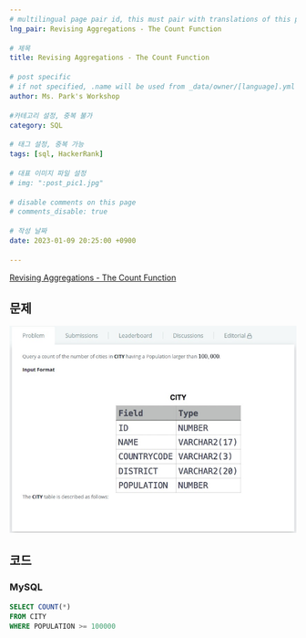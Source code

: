 ```yaml
---
# multilingual page pair id, this must pair with translations of this page. (This name must be unique)
lng_pair: Revising Aggregations - The Count Function

# 제목
title: Revising Aggregations - The Count Function

# post specific
# if not specified, .name will be used from _data/owner/[language].yml
author: Ms. Park's Workshop

#카테고리 설정, 중복 불가
category: SQL

# 태그 설정, 중복 가능
tags: [sql, HackerRank]

# 대표 이미지 파일 설정
# img: ":post_pic1.jpg"

# disable comments on this page
# comments_disable: true

# 작성 날짜
date: 2023-01-09 20:25:00 +0900

---
```

<!-- 소제목 -->
<!-- outline-start -->
<a href="https://www.hackerrank.com/challenges/revising-aggregations-the-count-function/problem?h_r=internal-search">Revising Aggregations - The Count Function</a>
<!-- outline-end -->

<h2>문제</h2>
<img src="/assets/img/posts/sql/Revising_Aggregations-The_Count_Function.JPG" title="Revising_Aggregations-The_Count_Function.JPG" alt="Revising_Aggregations-The_Count_Function.JPG"/><br>

<h2>코드</h2>
<h3>MySQL</h3>

```sql
SELECT COUNT(*)
FROM CITY
WHERE POPULATION >= 100000
```
